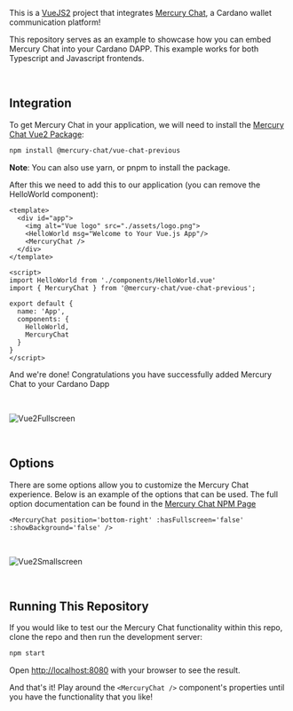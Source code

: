This is a [VueJS2](https://v2.vuejs.org/) project that integrates [Mercury Chat](https://mercurychat.io/), a Cardano wallet communication platform!

This repository serves as an example to showcase how you can embed Mercury Chat into your Cardano DAPP. This example works for both Typescript and Javascript frontends.

<br />

## Integration

To get Mercury Chat in your application, we will need to install the [Mercury Chat Vue2 Package](https://www.npmjs.com/package/@mercury-chat/vue-chat-previous):

```bash
npm install @mercury-chat/vue-chat-previous
```

<b>Note</b>: You can also use yarn, or pnpm to install the package.

After this we need to add this to our application (you can remove the HelloWorld component):

```
<template>
  <div id="app">
    <img alt="Vue logo" src="./assets/logo.png">
    <HelloWorld msg="Welcome to Your Vue.js App"/>
    <MercuryChat />
  </div>
</template>

<script>
import HelloWorld from './components/HelloWorld.vue'
import { MercuryChat } from '@mercury-chat/vue-chat-previous';

export default {
  name: 'App',
  components: {
    HelloWorld,
    MercuryChat
  }
}
</script>
```

And we're done! Congratulations you have successfully added Mercury Chat to your Cardano Dapp

<br />

![Vue2Fullscreen](https://user-images.githubusercontent.com/17760631/196594767-d3ba0739-4ad5-48ec-95e7-73537199d355.PNG)

<br />

## Options
There are some options allow you to customize the Mercury Chat experience. Below is an example of the options that can be used. The full option documentation can be found in the [Mercury Chat NPM Page](https://www.npmjs.com/package/@mercury-chat/vue-chat-previous)

```
<MercuryChat position='bottom-right' :hasFullscreen='false' :showBackground='false' />
```

<br />

![Vue2Smallscreen](https://user-images.githubusercontent.com/17760631/196594780-75ccaeea-96fe-4cfe-ad16-565e1efa3646.PNG)

<br />


## Running This Repository

If you would like to test our the Mercury Chat functionality within this repo, clone the repo and then run the development server:

```bash
npm start
```

Open [http://localhost:8080](http://localhost:8080) with your browser to see the result.

And that's it! Play around the ```<MercuryChat />``` component's properties until you have the functionality that you like!
